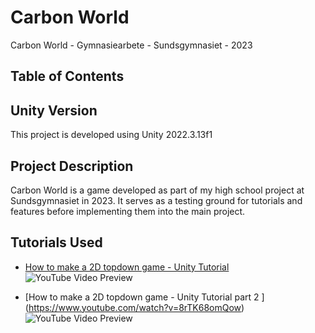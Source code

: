 # Carbon World
 Carbon World - Gymnasiearbete - Sundsgymnasiet - 2023 

## Table of Contents 
## Unity Version
This project is developed using Unity 2022.3.13f1

## Project Description
Carbon World is a game developed as part of my high school project at Sundsgymnasiet in 2023. It serves as a testing ground for tutorials and features before implementing them into the main project.


## Tutorials Used
- [How to make a 2D topdown game - Unity Tutorial](https://www.youtube.com/watch?v=7iYWpzL9GkM)
    ![YouTube Video Preview](https://img.youtube.com/vi/7iYWpzL9GkM/maxresdefault.jpg)


- [How to make a 2D topdown game - Unity Tutorial part 2 ] (https://www.youtube.com/watch?v=8rTK68omQow)
    ![YouTube Video Preview](https://img.youtube.com/vi/8rTK68omQow/maxresdefault.jpg)